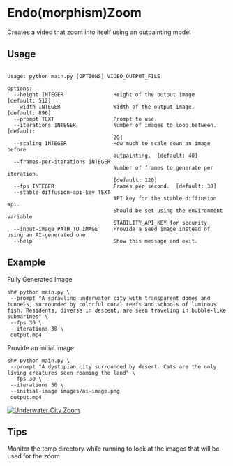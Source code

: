 # Endo(morphism)Zoom

Creates a video that zoom into itself using an outpainting model

## Usage
```

Usage: python main.py [OPTIONS] VIDEO_OUTPUT_FILE

Options:
  --height INTEGER                Height of the output image  [default: 512]
  --width INTEGER                 Width of the output image.  [default: 896]
  --prompt TEXT                   Prompt to use.
  --iterations INTEGER            Number of images to loop between.  [default:
                                  20]
  --scaling INTEGER               How much to scale down an image before
                                  outpainting.  [default: 40]
  --frames-per-iterations INTEGER
                                  Number of frames to generate per iteration.
                                  [default: 120]
  --fps INTEGER                   Frames per second.  [default: 30]
  --stable-diffusion-api-key TEXT
                                  API key for the stable diffiusion api.
                                  Should be set using the environment variable
                                  STABILITY_API_KEY for security
  --input-image PATH_TO_IMAGE     Provide a seed image instead of using an AI-generated one
  --help                          Show this message and exit.

```

## Example

Fully Generated Image
```
sh# python main.py \
 --prompt "A sprawling underwater city with transparent domes and tunnels, surrounded by colorful coral reefs and schools of luminous fish. Residents, diverse in descent, are seen traveling in bubble-like submarines" \
 --fps 30 \
 --iterations 30 \
 output.mp4
```

Provide an initial image
```
sh# python main.py \
 --prompt "A dystopian city surrounded by desert. Cats are the only living creatures seen roaming the land" \
 --fps 30 \
 --iterations 30 \
 --initial-image images/ai-image.png
 output.mp4
```

[![Underwater City Zoom](https://markdown-videos-api.jorgenkh.no/url?url=https%3A%2F%2Fwww.youtube.com%2Fwatch%3Fv%3DR8WQQYMIcqA)](https://www.youtube.com/watch?v=R8WQQYMIcqA)

## Tips

Monitor the temp directory while running to look at the images that will be used for the zoom
